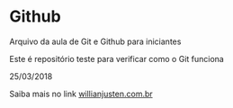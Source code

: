 # Github

Arquivo da aula de Git e Github para iniciantes

Este é repositório teste para verificar como o Git funciona

25/03/2018

Saiba mais no link [willianjusten.com.br](http://willianjusten.com.br)

